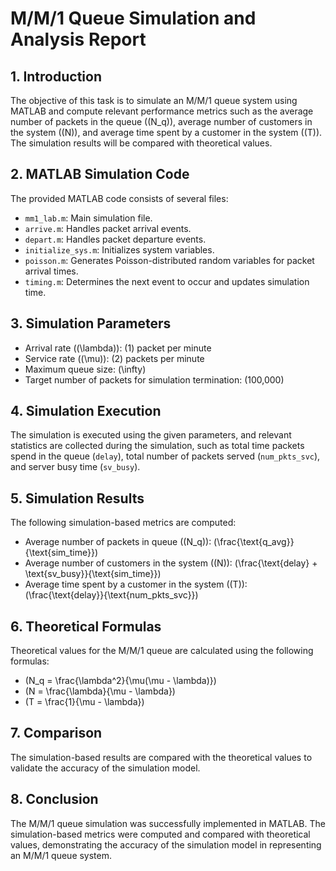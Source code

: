 # M/M/1 Queue Simulation and Analysis Report

## 1. Introduction

The objective of this task is to simulate an M/M/1 queue system using MATLAB and compute relevant performance metrics such as the average number of packets in the queue (\(N_q\)), average number of customers in the system (\(N\)), and average time spent by a customer in the system (\(T\)). The simulation results will be compared with theoretical values.

## 2. MATLAB Simulation Code

The provided MATLAB code consists of several files:

- `mm1_lab.m`: Main simulation file.
- `arrive.m`: Handles packet arrival events.
- `depart.m`: Handles packet departure events.
- `initialize_sys.m`: Initializes system variables.
- `poisson.m`: Generates Poisson-distributed random variables for packet arrival times.
- `timing.m`: Determines the next event to occur and updates simulation time.

## 3. Simulation Parameters

- Arrival rate (\(\lambda\)): \(1\) packet per minute
- Service rate (\(\mu\)): \(2\) packets per minute
- Maximum queue size: \(\infty\)
- Target number of packets for simulation termination: \(100,000\)

## 4. Simulation Execution

The simulation is executed using the given parameters, and relevant statistics are collected during the simulation, such as total time packets spend in the queue (`delay`), total number of packets served (`num_pkts_svc`), and server busy time (`sv_busy`).

## 5. Simulation Results

The following simulation-based metrics are computed:

- Average number of packets in queue (\(N_q\)): \(\frac{\text{q_avg}}{\text{sim_time}}\)
- Average number of customers in the system (\(N\)): \(\frac{\text{delay} + \text{sv_busy}}{\text{sim_time}}\)
- Average time spent by a customer in the system (\(T\)): \(\frac{\text{delay}}{\text{num_pkts_svc}}\)

## 6. Theoretical Formulas

Theoretical values for the M/M/1 queue are calculated using the following formulas:

- \(N_q = \frac{\lambda^2}{\mu(\mu - \lambda)}\)
- \(N = \frac{\lambda}{\mu - \lambda}\)
- \(T = \frac{1}{\mu - \lambda}\)

## 7. Comparison

The simulation-based results are compared with the theoretical values to validate the accuracy of the simulation model.

## 8. Conclusion

The M/M/1 queue simulation was successfully implemented in MATLAB. The simulation-based metrics were computed and compared with theoretical values, demonstrating the accuracy of the simulation model in representing an M/M/1 queue system.
